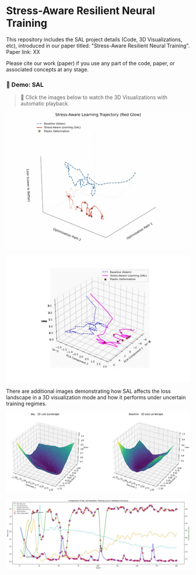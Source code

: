 # Stress-Aware Resilient Neural Training
This repository includes the SAL project details (Code, 3D Visualizations, etc), introduced in our paper titled: "Stress-Aware Resilient Neural Training". Paper link: XX 

Please cite our work (paper) if you use any part of the code, paper, or associated concepts at any stage.

### 🎥 Demo: SAL
> 🔗 Click the images below to watch the 3D Visualizations with automatic playback.

[![Watch the demo video](For_Demo.jpg)](https://stress-aware-learning.github.io/SAL/stress_aware_learning_smooth_lossaxis.mp4)

[![Watch the demo video](For_Demo2.jpg)](https://stress-aware-learning.github.io/SAL/trajectory_rotation.mp4)

There are additional images demonstrating how SAL affects the loss landscape in a 3D visualization mode and how it performs under uncertain training regimes.

[![Watch the image in orginal size](3D_Loss_Landscape.jpg)](https://stress-aware-learning.github.io/SAL/3D_Loss_Landscape.jpg)

[![Watch the image in orginal size](SAL_In_Uncertain_Training_Regimes.jpg)](https://stress-aware-learning.github.io/SAL/SAL_In_Uncertain_Training_Regimes.jpg)


